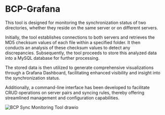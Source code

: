 # BCP-Grafana

This tool is designed for monitoring the synchronization status of two directories, whether they reside on the same server or on different servers.

Initially, the tool establishes connections to both servers and retrieves the MD5 checksum values of each file within a specified folder. It then conducts an analysis of these checksum values to detect any discrepancies. Subsequently, the tool proceeds to store this analyzed data into a MySQL database for further processing.

The stored data is then utilized to generate comprehensive visualizations through a Grafana Dashboard, facilitating enhanced visibility and insight into the synchronization status.

Additionally, a command-line interface has been developed to facilitate CRUD operations on server pairs and syncing rules, thereby offering streamlined management and configuration capabilities.
   

![BCP Sync Monitoring Tool drawio](https://github.com/PasinduBhagya/BCP-Grafana/assets/63937160/153797ab-c9aa-477b-be6b-16421573ebfe)
